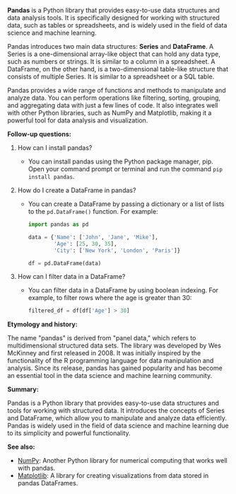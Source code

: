 **Pandas** is a Python library that provides easy-to-use data structures and data analysis tools. It is specifically designed for working with structured data, such as tables or spreadsheets, and is widely used in the field of data science and machine learning.

Pandas introduces two main data structures: **Series** and **DataFrame**. A Series is a one-dimensional array-like object that can hold any data type, such as numbers or strings. It is similar to a column in a spreadsheet. A DataFrame, on the other hand, is a two-dimensional table-like structure that consists of multiple Series. It is similar to a spreadsheet or a SQL table.

Pandas provides a wide range of functions and methods to manipulate and analyze data. You can perform operations like filtering, sorting, grouping, and aggregating data with just a few lines of code. It also integrates well with other Python libraries, such as NumPy and Matplotlib, making it a powerful tool for data analysis and visualization.

**Follow-up questions:**

1. How can I install pandas?
   - You can install pandas using the Python package manager, pip. Open your
     command prompt or terminal and run the command `pip install pandas`.

2. How do I create a DataFrame in pandas?
   - You can create a DataFrame by passing a dictionary or a list of lists to
     the `pd.DataFrame()` function. For example:
     ```python
     import pandas as pd

     data = {'Name': ['John', 'Jane', 'Mike'],
             'Age': [25, 30, 35],
             'City': ['New York', 'London', 'Paris']}

     df = pd.DataFrame(data)
     ```

3. How can I filter data in a DataFrame?
   - You can filter data in a DataFrame by using boolean indexing. For example,
     to filter rows where the age is greater than 30:
     ```python
     filtered_df = df[df['Age'] > 30]
     ```

**Etymology and history:**

The name "pandas" is derived from "panel data," which refers to multidimensional structured data sets. The library was developed by Wes McKinney and first released in 2008. It was initially inspired by the functionality of the R programming language for data manipulation and analysis. Since its release, pandas has gained popularity and has become an essential tool in the data science and machine learning community.

**Summary:**

Pandas is a Python library that provides easy-to-use data structures and tools for working with structured data. It introduces the concepts of Series and DataFrame, which allow you to manipulate and analyze data efficiently. Pandas is widely used in the field of data science and machine learning due to its simplicity and powerful functionality.

**See also:**

- [NumPy](?concept=numpy&specialist_role=ML+Engineer&target_audience=Software+developer):
  Another Python library for numerical computing that works well with pandas.
- [Matplotlib](?concept=matplotlib&specialist_role=ML+Engineer&target_audience=Software+developer):
  A library for creating visualizations from data stored in pandas DataFrames.